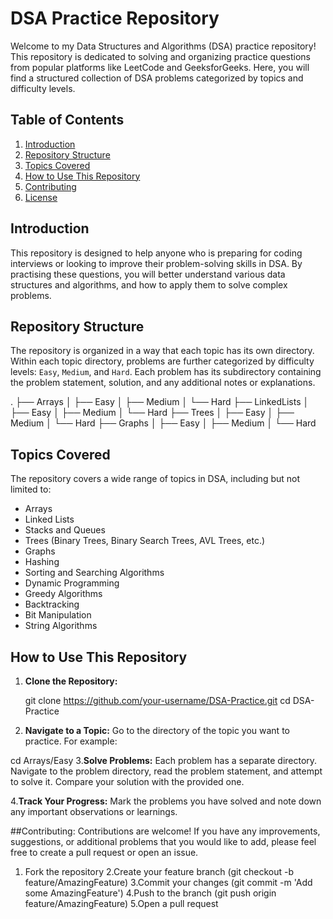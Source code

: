 # DSA Practice Repository

Welcome to my Data Structures and Algorithms (DSA) practice repository! This repository is dedicated to solving and organizing practice questions from popular platforms like LeetCode and GeeksforGeeks. Here, you will find a structured collection of DSA problems categorized by topics and difficulty levels.

## Table of Contents

1. [Introduction](#introduction)
2. [Repository Structure](#repository-structure)
3. [Topics Covered](#topics-covered)
4. [How to Use This Repository](#how-to-use-this-repository)
5. [Contributing](#contributing)
6. [License](#license)

## Introduction

This repository is designed to help anyone who is preparing for coding interviews or looking to improve their problem-solving skills in DSA. By practising these questions, you will better understand various data structures and algorithms, and how to apply them to solve complex problems.

## Repository Structure

The repository is organized in a way that each topic has its own directory. Within each topic directory, problems are further categorized by difficulty levels: `Easy`, `Medium`, and `Hard`. Each problem has its subdirectory containing the problem statement, solution, and any additional notes or explanations.

.
├── Arrays
│ ├── Easy
│ ├── Medium
│ └── Hard
├── LinkedLists
│ ├── Easy
│ ├── Medium
│ └── Hard
├── Trees
│ ├── Easy
│ ├── Medium
│ └── Hard
├── Graphs
│ ├── Easy
│ ├── Medium
│ └── Hard


## Topics Covered

The repository covers a wide range of topics in DSA, including but not limited to:

- Arrays
- Linked Lists
- Stacks and Queues
- Trees (Binary Trees, Binary Search Trees, AVL Trees, etc.)
- Graphs
- Hashing
- Sorting and Searching Algorithms
- Dynamic Programming
- Greedy Algorithms
- Backtracking
- Bit Manipulation
- String Algorithms

## How to Use This Repository

1. **Clone the Repository:**

   git clone https://github.com/your-username/DSA-Practice.git
   cd DSA-Practice
2. **Navigate to a Topic:**
Go to the directory of the topic you want to practice. For example:


cd Arrays/Easy
3.**Solve Problems:**
Each problem has a separate directory. Navigate to the problem directory, read the problem statement, and attempt to solve it. Compare your solution with the provided one.

4.**Track Your Progress:**
Mark the problems you have solved and note down any important observations or learnings.

##Contributing:
Contributions are welcome! If you have any improvements, suggestions, or additional problems that you would like to add, please feel free to create a pull request or open an issue.

1. Fork the repository
2.Create your feature branch (git checkout -b feature/AmazingFeature)
3.Commit your changes (git commit -m 'Add some AmazingFeature')
4.Push to the branch (git push origin feature/AmazingFeature)
5.Open a pull request
